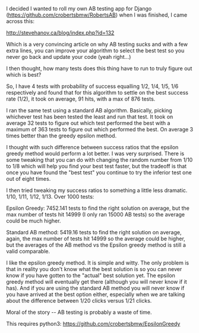 I decided I wanted to roll my own AB testing app for Django (https://github.com/crobertsbmw/RobertsAB) when I was finished, I came across this:

http://stevehanov.ca/blog/index.php?id=132

Which is a very convincing article on why AB testing sucks and with a few extra lines, you can improve your algorithm to select the best test so you never go back and update your code (yeah right...)

I then thought, how many tests does this thing have to run to truly figure out which is best?

So, I have 4 tests with probability of success equalling 1/2, 1/4, 1/5, 1/6 respectively and found that for this algorithm to settle on the best success rate (1/2), it took on average, 91 hits, with a max of 876 tests.

I ran the same test using a standard AB algorithm. Basically, picking whichever test has been tested the least and run that test. It took on average 32 tests to figure out which test performed the best with a maximum of 363 tests to figure out which performed the best. On average 3 times better than the greedy epsilon method.

I thought with such difference between success ratios that the epsilon greedy method would perform a lot better. I was very surprised. There is some tweaking that you can do with changing the random number from 1/10 to 1/8 which will help you find your best test faster, but the tradeoff is that once you have found the "best test" you continue to try the inferior test one out of eight times.

I then tried tweaking my success ratios to something a little less dramatic. 1/10, 1/11, 1/12, 1/13. Over 1000 tests: 

Epsilon Greedy:
7452.141 tests to find the right solution on average, but the max number of tests hit 14999 (I only ran 15000 AB tests) so the average could be much higher.


Standard AB method:
5419.16 tests to find the right solution on average, again, the max number of tests hit 14999 so the average could be higher, but the averages of the AB method vs the Epsilon greedy method is still a valid comparable.


I like the epsilon greedy method. It is simple and witty. 
The only problem is that in reality you don't know what the best solution is so you can never know if you have gotten to the "actual" best solution yet. The epsilon greedy method will eventually get there (although you will never know if it has). And if you are using the standard AB method you will never know if you have arrived at the best option either, especially when we are talking about the difference between 1/20 clicks versus 1/21 clicks.

Moral of the story -- AB testing is probably a waste of time.

This requires python3: https://github.com/crobertsbmw/EpsilonGreedy